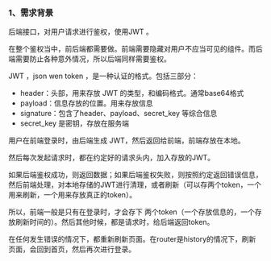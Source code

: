### 1、需求背景

后端接口，对用户请求进行鉴权，使用JWT 。

在整个鉴权当中，前后端都需要做。前端需要隐藏对用户不应当可见的组件。而后端需要防止各种意外情况，所以后端同样需要鉴权。

JWT ，json wen token ，是一种认证的格式。包括三部分：

* header：头部，用来存放 JWT 的类型，和编码格式。通常base64格式
* payload：信息存放的位置。用来存放信息
* signature：包含了header、payload、secret_key 等综合信息
* secret_key 是密钥，存放在服务端

用户在前端登录时，由后端生成 JWT，然后返回给前端，前端存放在本地。

然后每次发起请求时，都在约定好的请求头内，加入存放的JWT。

如果后端鉴权成功，则返回数据；如果后端鉴权失败，则按照约定返回错误信息，然后前端处理，对本地存储的JWT进行清理，或者刷新（可以存两个token，一个用来刷新，一个用来存放真正的token）。

所以，前端一般是只有在登录时，才会存下 两个token（一个存放信息的，一个存放刷新时间的）。然后其他时候，都是请求时，给后端返回token。

在任何发生错误的情况下，都重新刷新页面。在router是history的情况下，刷新页面，会回到首页，然后再次进行登录。